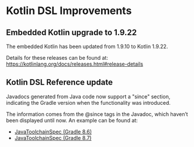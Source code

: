 # Kotlin DSL Improvements

## Embedded Kotlin upgrade to 1.9.22

The embedded Kotlin has been updated from 1.9.10 to Kotlin 1.9.22.

Details for these releases can be found at: https://kotlinlang.org/docs/releases.html#release-details

## Kotlin DSL Reference update

Javadocs generated from Java code now support a "since" section, indicating the Gradle version when the functionality was introduced.

The information comes from the @since tags in the Javadoc, which haven’t been displayed until now. An example can be found at: 
- [JavaToolchainSpec (Gradle 8.6)](https://docs.gradle.org/8.6/kotlin-dsl/gradle/org.gradle.jvm.toolchain/-java-toolchain-spec/index.html)
- [JavaToolchainSpec (Gradle 8.7)](https://docs.gradle.org/8.7/kotlin-dsl/gradle/org.gradle.jvm.toolchain/-java-toolchain-spec/index.html)
